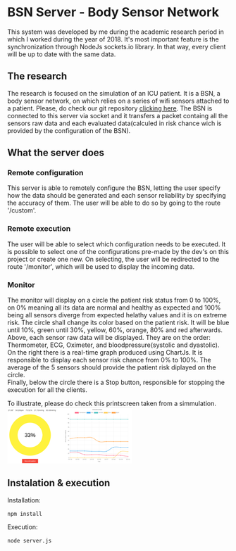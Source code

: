 # BSN Server - Body Sensor Network
This system was developed by me during the academic research period in which I worked during the year of 2018. It's most important feature is the synchronization through NodeJs sockets.io library. In that way, every client will be up to date with the same data.

## The research
The research is focused on the simulation of an ICU patient. It is a BSN, a body sensor network, on which relies on a series of wifi sensors attached to a patient. Please, do check our git repository [clicking here](https://github.com/leooleo/bsn). The BSN is connected to this server via socket and it transfers a packet containg all the sensors raw data and each evaluated data(calculed in risk chance wich is provided by the configuration of the BSN).

## What the server does

### Remote configuration
This server is able to remotely configure the BSN, letting the user specify how the data should be generated and each sensor reliability by specifying the accuracy of them. The user will be able to do so by going to the route '/custom'.

### Remote execution
The user will be able to select which configuration needs to be executed. It is possible to select one of the configurations pre-made by the dev's on this project or create one new. On selecting, the user will be redirected to the route '/monitor', which will be used to display the incoming data.

### Monitor
The monitor will display on a circle the patient risk status from 0 to 100%, on 0% meaning all its data are normal and healthy as expected and 100% being all sensors diverge from expected helathy values and it is on extreme risk. The circle shall change its color based on the patient risk. It will be blue until 10%, green until 30%, yellow, 60%, orange, 80% and red afterwards.  
Above, each sensor raw data will be displayed. They are on the order: Thermometer, ECG, Oximeter, and bloodpressure(systolic and dyastolic).  
On the right there is a real-time graph produced using ChartJs. It is responsible to display each sensor risk chance from 0% to 100%. The average of the 5 sensors should provide the patient risk diplayed on the circle.  
Finally, below the circle there is a Stop button, responsible for stopping the execution for all the clients.

To illustrate, please do check this printscreen taken from a simmulation.
![alt text](images/sim.png)


## Instalation & execution
Installation:
```
npm install
```
  
Execution:
```
node server.js
```